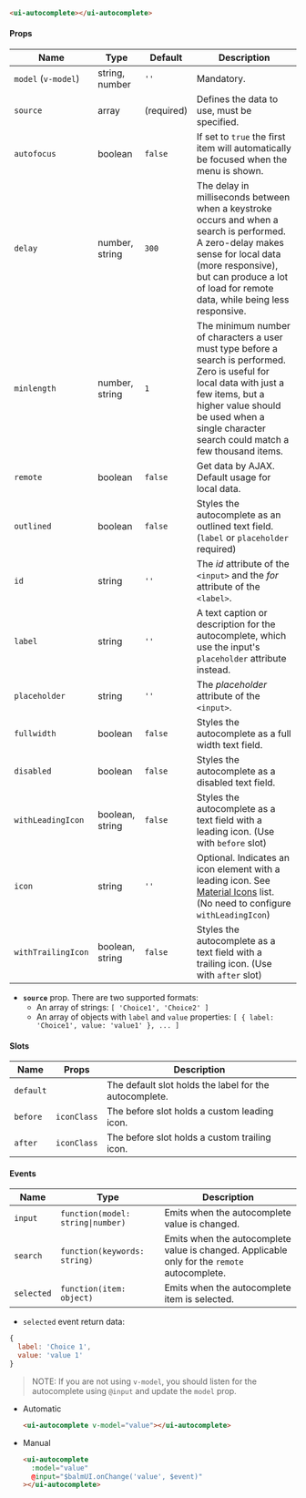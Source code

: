 ```html
<ui-autocomplete></ui-autocomplete>
```

#### Props

| Name                | Type            | Default    | Description                                                                                                                                                                                                                             |
| ------------------- | --------------- | ---------- | --------------------------------------------------------------------------------------------------------------------------------------------------------------------------------------------------------------------------------------- |
| `model` (`v-model`) | string, number  | `''`       | Mandatory.                                                                                                                                                                                                                              |
| `source`            | array           | (required) | Defines the data to use, must be specified.                                                                                                                                                                                             |
| `autofocus`         | boolean         | `false`    | If set to `true` the first item will automatically be focused when the menu is shown.                                                                                                                                                   |
| `delay`             | number, string  | `300`      | The delay in milliseconds between when a keystroke occurs and when a search is performed. A zero-delay makes sense for local data (more responsive), but can produce a lot of load for remote data, while being less responsive.        |
| `minlength`         | number, string  | `1`        | The minimum number of characters a user must type before a search is performed. Zero is useful for local data with just a few items, but a higher value should be used when a single character search could match a few thousand items. |
| `remote`            | boolean         | `false`    | Get data by AJAX. Default usage for local data.                                                                                                                                                                                         |
| `outlined`          | boolean         | `false`    | Styles the autocomplete as an outlined text field. (`label` or `placeholder` required)                                                                                                                                                  |
| `id`                | string          | `''`       | The _id_ attribute of the `<input>` and the _for_ attribute of the `<label>`.                                                                                                                                                           |
| `label`             | string          | `''`       | A text caption or description for the autocomplete, which use the input's `placeholder` attribute instead.                                                                                                                              |
| `placeholder`       | string          | `''`       | The _placeholder_ attribute of the `<input>`.                                                                                                                                                                                           |
| `fullwidth`         | boolean         | `false`    | Styles the autocomplete as a full width text field.                                                                                                                                                                                     |
| `disabled`          | boolean         | `false`    | Styles the autocomplete as a disabled text field.                                                                                                                                                                                       |
| `withLeadingIcon`   | boolean, string | `false`    | Styles the autocomplete as a text field with a leading icon. (Use with `before` slot)                                                                                                                                                   |
| `icon`              | string          | `''`       | Optional. Indicates an icon element with a leading icon. See [Material Icons](/#/icons) list. (No need to configure `withLeadingIcon`)                                                                                                  |
| `withTrailingIcon`  | boolean, string | `false`    | Styles the autocomplete as a text field with a trailing icon. (Use with `after` slot)                                                                                                                                                   |

- **`source`** prop. There are two supported formats:
  - An array of strings: `[ 'Choice1', 'Choice2' ]`
  - An array of objects with `label` and `value` properties: `[ { label: 'Choice1', value: 'value1' }, ... ]`

#### Slots

| Name      | Props       | Description                                            |
| --------- | ----------- | ------------------------------------------------------ |
| `default` |             | The default slot holds the label for the autocomplete. |
| `before`  | `iconClass` | The before slot holds a custom leading icon.           |
| `after`   | `iconClass` | The before slot holds a custom trailing icon.          |

#### Events

| Name       | Type                              | Description                                                                                  |
| ---------- | --------------------------------- | -------------------------------------------------------------------------------------------- |
| `input`    | `function(model: string\|number)` | Emits when the autocomplete value is changed.                                                |
| `search`   | `function(keywords: string)`      | Emits when the autocomplete value is changed. Applicable only for the `remote` autocomplete. |
| `selected` | `function(item: object)`          | Emits when the autocomplete item is selected.                                                |

- `selected` event return data:

```js
{
  label: 'Choice 1',
  value: 'value 1'
}
```

> NOTE: If you are not using `v-model`, you should listen for the autocomplete using `@input` and update the `model` prop.

- Automatic
  ```html
  <ui-autocomplete v-model="value"></ui-autocomplete>
  ```
- Manual
  ```html
  <ui-autocomplete
    :model="value"
    @input="$balmUI.onChange('value', $event)"
  ></ui-autocomplete>
  ```
